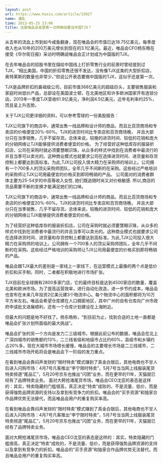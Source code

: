 ```yaml
---
layout: post
url: https://www.huxiu.com/article/15027
name: 潘乱
time: 2013-05-25 13:00
title: 这是唯品会高管第一次明确说要当中国TJX？
---
```

从去年的流血上市到如今咸鱼翻身，现在唯品会的市值已达18.75亿美元，每季度收入也从10年的200万美元增长到现在的3.1亿美元。最近，唯品会CFO杨东皓在接受《华尔街日报》采访时明确说唯品会正计划成为中国版的TJX。

在去年唯品会的招股书里在描绘中国线上打折零售行业的前景时曾经提到过TJX，“相比美国，中国的折扣零售还很不发达，没有像TJX这类的大型折扣店，奥特莱斯的数量也非常少。”但说公开表态要做中国版的TJX，这似乎还是第一次。

TJX是品牌折扣的鼻祖级公司，目前市值368亿美元的超级巨头，主要销售服装和家庭时尚低价产品，总部设在美国波士顿，在北美地区和许多欧洲国家开有连锁分店。2013年一季度TJX营收61.9亿美元，净利润4.5亿美元，近年毛利率约25%，而且呈上升态势。

关于TJX公司更详细的资料，可以参考雪球的一份美股报告：

TJX公司旗下的商店中，通常出售一线品牌和设计师的商品，而且比百货商场和专卖店的价格便宜20%-60%。TJX的进货时间比专卖店和百货商场晚， 并且大部分只在当季销售，几乎不留存货。总体来说，较晚的进货时间、较低的花销和庞大的分销网络让TJX能够提供消费者便宜的价格。 为了经营好这种低库存的服装折扣店，公司在采购时就必须要慧眼识珠，从众多的样式中找到在消费者中最流行的并且当季可以卖光的。这种商业模式也就要求公司在选择进货时间、进货量和存货控制上都要达到高标准。为此,TJX公司投入很大精力在采购师的培训上。公司拥有一个700多人的顶尖采购师团队，全年几乎不间断的在采购。这些经过严格培训的采购师让TJX公司用最便宜的价格买到即将畅销的产品。 公司面对的消费者群体主要为25-54岁的中高等收入女性. 她们既追随时尚又对价格敏感. 所以,商店的货品需要不断的变换才能满足她们的口味。

TJX公司旗下的商店中，通常出售一线品牌和设计师的商品，而且比百货商场和专卖店的价格便宜20%-60%。TJX的进货时间比专卖店和百货商场晚， 并且大部分只在当季销售，几乎不留存货。总体来说，较晚的进货时间、较低的花销和庞大的分销网络让TJX能够提供消费者便宜的价格。

为了经营好这种低库存的服装折扣店，公司在采购时就必须要慧眼识珠，从众多的样式中找到在消费者中最流行的并且当季可以卖光的。这种商业模式也就要求公司在选择进货时间、进货量和存货控制上都要达到高标准。为此,TJX公司投入很大精力在采购师的培训上。公司拥有一个700多人的顶尖采购师团队，全年几乎不间断的在采购。这些经过严格培训的采购师让TJX公司用最便宜的价格买到即将畅销的产品。

唯品会跟TJX最大的差别是一家线上一家线下，在运营模式上最像的两个点是低价折扣和买手制，同时，二者都在积极地进行市场扩张。

TJX目前在全球拥有2800多家门店，它的最终目标是达到4500家店的数量，覆盖北美和欧洲市场。为了提高运营效率，进行自动化改造，进一步节约成本，唯品会也宣布在未来几年投资2亿美元建3个物流中心。每个物流中心的面积都将为10万平方米左右。唯品会希望仓库建在人口稠密地区，其中广州的自有仓库向广州市政府申请批文进展顺利，还有一个仓库计划建设在上海附近。

但最大的问题是地不好找了。杨东皓称，“到目前为止，找到合适的土地一直都是唯品会扩张计划所面临的最大挑战”。

唯品会扩张的另一个方向是发力二三级城市。根据此前公布的数据，唯品会在北上广深四城市的销售额约13%，二三线省级和地级市占比约60%，县级市和乡镇约占20%多。现在大城市市场增长缓慢，唯品会的主要增长市场是二三线城市，二三线城市市场开拓将会是唯品会下一阶段的发力重点。

在看到唯品会靠闷声发财的“限时特卖”模式赚到了真金白银后，其他电商也不甘人后进入闪购市场：4月7号凡客推出“李宁限时特卖”，5月7号当当网上线服装尾货特卖频道“尾品汇”，5月20号京东也推出“闪团”业务，而在更早的11年，天猫就已经有了品牌特卖业务。 面对大鳄抢滩尾货市场，唯品会CEO沈亚的表态是这样的：其实，特卖隐藏的门槛很高，真正决定“特卖”成败的，不是流量、低价，而是获得强势品牌资源的支持以及拿到有竞争力的折扣。唯品会的“买手资源”和独家合作品牌优势无法替代，而且唯品会用户的重复购买率高。

在看到唯品会靠闷声发财的“限时特卖”模式赚到了真金白银后，其他电商也不甘人后进入闪购市场：4月7号凡客推出“李宁限时特卖”，5月7号当当网上线服装尾货特卖频道“尾品汇”，5月20号京东也推出“闪团”业务，而在更早的11年，天猫就已经有了品牌特卖业务。

面对大鳄抢滩尾货市场，唯品会CEO沈亚的表态是这样的：其实，特卖隐藏的门槛很高，真正决定“特卖”成败的，不是流量、低价，而是获得强势品牌资源的支持以及拿到有竞争力的折扣。唯品会的“买手资源”和独家合作品牌优势无法替代，而且唯品会用户的重复购买率高。


